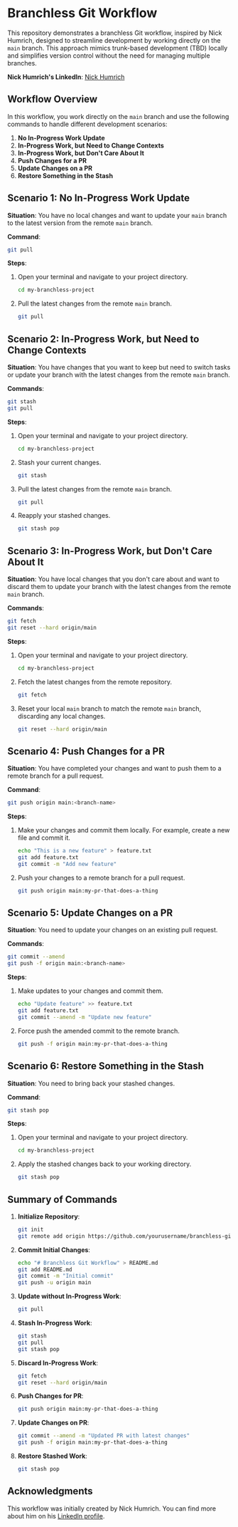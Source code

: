 # Branchless Git Workflow

This repository demonstrates a branchless Git workflow, inspired by Nick Humrich, designed to streamline development by working directly on the `main` branch. This approach mimics trunk-based development (TBD) locally and simplifies version control without the need for managing multiple branches.

**Nick Humrich's LinkedIn**: [Nick Humrich](https://www.linkedin.com/in/nhumrich/)

## Workflow Overview

In this workflow, you work directly on the `main` branch and use the following commands to handle different development scenarios:

1. **No In-Progress Work Update**
2. **In-Progress Work, but Need to Change Contexts**
3. **In-Progress Work, but Don't Care About It**
4. **Push Changes for a PR**
5. **Update Changes on a PR**
6. **Restore Something in the Stash**

## Scenario 1: No In-Progress Work Update

**Situation**: You have no local changes and want to update your `main` branch to the latest version from the remote `main` branch.

**Command**:
```sh
git pull
```

**Steps**:
1. Open your terminal and navigate to your project directory.
   ```sh
   cd my-branchless-project
   ```
2. Pull the latest changes from the remote `main` branch.
   ```sh
   git pull
   ```

## Scenario 2: In-Progress Work, but Need to Change Contexts

**Situation**: You have changes that you want to keep but need to switch tasks or update your branch with the latest changes from the remote `main` branch.

**Commands**:
```sh
git stash
git pull
```

**Steps**:
1. Open your terminal and navigate to your project directory.
   ```sh
   cd my-branchless-project
   ```
2. Stash your current changes.
   ```sh
   git stash
   ```
3. Pull the latest changes from the remote `main` branch.
   ```sh
   git pull
   ```
4. Reapply your stashed changes.
   ```sh
   git stash pop
   ```

## Scenario 3: In-Progress Work, but Don't Care About It

**Situation**: You have local changes that you don't care about and want to discard them to update your branch with the latest changes from the remote `main` branch.

**Commands**:
```sh
git fetch
git reset --hard origin/main
```

**Steps**:
1. Open your terminal and navigate to your project directory.
   ```sh
   cd my-branchless-project
   ```
2. Fetch the latest changes from the remote repository.
   ```sh
   git fetch
   ```
3. Reset your local `main` branch to match the remote `main` branch, discarding any local changes.
   ```sh
   git reset --hard origin/main
   ```

## Scenario 4: Push Changes for a PR

**Situation**: You have completed your changes and want to push them to a remote branch for a pull request.

**Command**:
```sh
git push origin main:<branch-name>
```

**Steps**:
1. Make your changes and commit them locally. For example, create a new file and commit it.
   ```sh
   echo "This is a new feature" > feature.txt
   git add feature.txt
   git commit -m "Add new feature"
   ```
2. Push your changes to a remote branch for a pull request.
   ```sh
   git push origin main:my-pr-that-does-a-thing
   ```

## Scenario 5: Update Changes on a PR

**Situation**: You need to update your changes on an existing pull request.

**Commands**:
```sh
git commit --amend
git push -f origin main:<branch-name>
```

**Steps**:
1. Make updates to your changes and commit them.
   ```sh
   echo "Update feature" >> feature.txt
   git add feature.txt
   git commit --amend -m "Update new feature"
   ```
2. Force push the amended commit to the remote branch.
   ```sh
   git push -f origin main:my-pr-that-does-a-thing
   ```

## Scenario 6: Restore Something in the Stash

**Situation**: You need to bring back your stashed changes.

**Command**:
```sh
git stash pop
```

**Steps**:
1. Open your terminal and navigate to your project directory.
   ```sh
   cd my-branchless-project
   ```
2. Apply the stashed changes back to your working directory.
   ```sh
   git stash pop
   ```

## Summary of Commands

1. **Initialize Repository**:
   ```sh
   git init
   git remote add origin https://github.com/yourusername/branchless-git-workflow.git
   ```

2. **Commit Initial Changes**:
   ```sh
   echo "# Branchless Git Workflow" > README.md
   git add README.md
   git commit -m "Initial commit"
   git push -u origin main
   ```

3. **Update without In-Progress Work**:
   ```sh
   git pull
   ```

4. **Stash In-Progress Work**:
   ```sh
   git stash
   git pull
   git stash pop
   ```

5. **Discard In-Progress Work**:
   ```sh
   git fetch
   git reset --hard origin/main
   ```

6. **Push Changes for PR**:
   ```sh
   git push origin main:my-pr-that-does-a-thing
   ```

7. **Update Changes on PR**:
   ```sh
   git commit --amend -m "Updated PR with latest changes"
   git push -f origin main:my-pr-that-does-a-thing
   ```

8. **Restore Stashed Work**:
   ```sh
   git stash pop
   ```

## Acknowledgments

This workflow was initially created by Nick Humrich. You can find more about him on his [LinkedIn profile](https://www.linkedin.com/in/nhumrich/).
